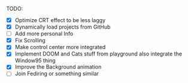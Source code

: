 TODO:

- [X] Optimize CRT effect to be less laggy
- [X] Dynamically load projects from GitHub
- [ ] Add more personal Info
- [X] Fix Scrolling
- [X] Make control center more integrated
- [X] Implement DOOM and Cats stuff from playground also integrate the Window95 thing
- [X] Improve the Background animation
- [ ] Join Fediring or something similar

